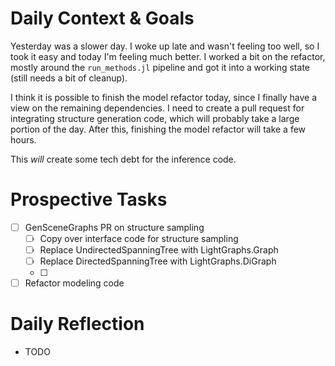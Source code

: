 # Daily Context & Goals

Yesterday was a slower day. I woke up late and wasn't feeling too well, so I
took it easy and today I'm feeling much better. I worked a bit on the refactor,
mostly around the `run_methods.jl` pipeline and got it into a working state
(still needs a bit of cleanup).

I think it is possible to finish the model refactor today, since I finally have
a view on the remaining dependencies. I need to create a pull request for
integrating structure generation code, which will probably take a large portion
of the day. After this, finishing the model refactor will take a few hours.

This *will* create some tech debt for the inference code.


# Prospective Tasks

* [ ] GenSceneGraphs PR on structure sampling
    * [ ] Copy over interface code for structure sampling
    * [ ] Replace UndirectedSpanningTree with LightGraphs.Graph
    * [ ] Replace DirectedSpanningTree with LightGraphs.DiGraph
    * [ ] 
* [ ] Refactor modeling code

# Daily Reflection

* TODO
